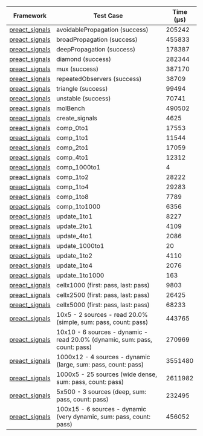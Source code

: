 | Framework | Test Case | Time (μs) |
| --- | --- | --- |
| [preact_signals](https://pub.dev/packages/preact_signals) | avoidablePropagation (success) | 205242 |
| [preact_signals](https://pub.dev/packages/preact_signals) | broadPropagation (success) | 455833 |
| [preact_signals](https://pub.dev/packages/preact_signals) | deepPropagation (success) | 178387 |
| [preact_signals](https://pub.dev/packages/preact_signals) | diamond (success) | 282344 |
| [preact_signals](https://pub.dev/packages/preact_signals) | mux (success) | 387170 |
| [preact_signals](https://pub.dev/packages/preact_signals) | repeatedObservers (success) | 38709 |
| [preact_signals](https://pub.dev/packages/preact_signals) | triangle (success) | 99494 |
| [preact_signals](https://pub.dev/packages/preact_signals) | unstable (success) | 70741 |
| [preact_signals](https://pub.dev/packages/preact_signals) | molBench | 490502 |
| [preact_signals](https://pub.dev/packages/preact_signals) | create_signals | 4625 |
| [preact_signals](https://pub.dev/packages/preact_signals) | comp_0to1 | 17553 |
| [preact_signals](https://pub.dev/packages/preact_signals) | comp_1to1 | 11544 |
| [preact_signals](https://pub.dev/packages/preact_signals) | comp_2to1 | 17059 |
| [preact_signals](https://pub.dev/packages/preact_signals) | comp_4to1 | 12312 |
| [preact_signals](https://pub.dev/packages/preact_signals) | comp_1000to1 | 4 |
| [preact_signals](https://pub.dev/packages/preact_signals) | comp_1to2 | 28222 |
| [preact_signals](https://pub.dev/packages/preact_signals) | comp_1to4 | 29283 |
| [preact_signals](https://pub.dev/packages/preact_signals) | comp_1to8 | 7789 |
| [preact_signals](https://pub.dev/packages/preact_signals) | comp_1to1000 | 6356 |
| [preact_signals](https://pub.dev/packages/preact_signals) | update_1to1 | 8227 |
| [preact_signals](https://pub.dev/packages/preact_signals) | update_2to1 | 4109 |
| [preact_signals](https://pub.dev/packages/preact_signals) | update_4to1 | 2086 |
| [preact_signals](https://pub.dev/packages/preact_signals) | update_1000to1 | 20 |
| [preact_signals](https://pub.dev/packages/preact_signals) | update_1to2 | 4110 |
| [preact_signals](https://pub.dev/packages/preact_signals) | update_1to4 | 2076 |
| [preact_signals](https://pub.dev/packages/preact_signals) | update_1to1000 | 163 |
| [preact_signals](https://pub.dev/packages/preact_signals) | cellx1000 (first: pass, last: pass) | 9803 |
| [preact_signals](https://pub.dev/packages/preact_signals) | cellx2500 (first: pass, last: pass) | 26425 |
| [preact_signals](https://pub.dev/packages/preact_signals) | cellx5000 (first: pass, last: pass) | 68233 |
| [preact_signals](https://pub.dev/packages/preact_signals) | 10x5 - 2 sources - read 20.0% (simple, sum: pass, count: pass) | 443765 |
| [preact_signals](https://pub.dev/packages/preact_signals) | 10x10 - 6 sources - dynamic - read 20.0% (dynamic, sum: pass, count: pass) | 270969 |
| [preact_signals](https://pub.dev/packages/preact_signals) | 1000x12 - 4 sources - dynamic (large, sum: pass, count: pass) | 3551480 |
| [preact_signals](https://pub.dev/packages/preact_signals) | 1000x5 - 25 sources (wide dense, sum: pass, count: pass) | 2611982 |
| [preact_signals](https://pub.dev/packages/preact_signals) | 5x500 - 3 sources (deep, sum: pass, count: pass) | 232495 |
| [preact_signals](https://pub.dev/packages/preact_signals) | 100x15 - 6 sources - dynamic (very dynamic, sum: pass, count: pass) | 456052 |
